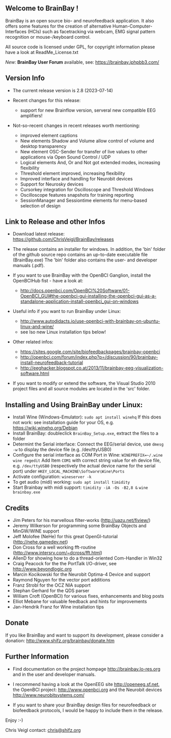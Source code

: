 Welcome to BrainBay !
---------------------

BrainBay is an open source bio- and neurofeedback application. It also offers
some features for the creation of alternative Human-Computer-Interfaces (HCIs) 
such as facetracking via webcam, EMG signal pattern recognition or mouse-/keyboard control.

All source code is licensed under GPL, for copyright information 
please have a look at ReadMe_License.txt

*New:* **BrainBay User Forum** available, see: https://brainbay.iphpbb3.com/


Version Info
------------
 
* The current release version is 2.8  (2023-07-14)

* Recent changes for this release:
  * support for new Brainflow version, serveral new compatible EEG amplifiers!
  
* Not-so-recent changes in recent releases worth mentioning:
  * improved element captions
  * New elements Shadow and Volume allow control of volume and desktop transparency
  * New element OSC-Sender for transfer of live values to other applications via Open Sound Control / UDP
  * Logical elements And, Or and Not got extended modes, increasing flexibility
  * Threshold element improved, increasing flexibility
  * Improved interface and handling for Neurobit devices
  * Support for Neurosky devices
  * Cursorkey integration for Oscilloscope and Threshold Windows
  * Oscilloscope features snapshots for training reporting
  * SessionManager and Sessiontime elements for menu-based selection of design

Link to Release and other Infos
-------------------------------

* Download latest release: https://github.com/ChrisVeigl/BrainBay/releases

* The release contains an installer for windows. In addition, the 'bin' folder of the github source repo contains an up-to-date executable file (BrainBay.exe)
  The 'bin' folder also contains the user- and developer manuals (.pdf).

* If you want to use BrainBay with the OpenBCI Ganglion, install the OpenBCIHub fist - have a look at:
  - http://docs.openbci.com/OpenBCI%20Software/01-OpenBCI_GUI#the-openbci-gui-installing-the-openbci-gui-as-a-standalone-application-install-openbci_gui-on-windows
  
* Useful info if you want to run BrainBay under Linux:
  - http://www.autodidacts.io/use-openbci-with-brainbay-on-ubuntu-linux-and-wine/
  - see lso new Linux installation tips below!

* Other related infos:
  - https://sites.google.com/site/biofeedbackpages/brainbay-openbci
  - http://openbci.com/forum/index.php?p=/discussion/90/brainbay-install-neurofeedback-tutorial
  - http://eeghacker.blogspot.co.at/2013/11/brainbay-eeg-visualization-software.html

* If you want to modify or extend the software, the Visual Studio 2010
  project files and all source modules are located in the 'src' folder.


## Installing and Using BrainBay under Linux:

* Install Wine (Windows-Emulator):
  `sudo apt install winehq`
  If this does not work: see installation guide for your OS, e.g. https://wiki.winehq.org/Debian
* Install BrainBay:
  doubleclick `BrainBay_Setup.exe`, extract the files to a folder
* Determint the Serial interface:
  Connect the EEG/serial device, use `dmesg -w` to display the device file (e.g. /dev/ttyUSB0) 
* Configure the serial interface as COM Port in Wine:
  `WINEPREFIX=~/.wine wine regedit`
  Add Item `COM1` with correct string value for eh device file, e.g. `/dev/ttyUSB0` (respectively the actual device name for the serial port) under `HKEY_LOCAL_MACHINE\Software\Wine\Ports`
* Activate configuration:
  `wineserver -k`
* To get audio (midi) working:
  `sudo apt install timidity`
* Start Brainbay with midi support:
  `timidity -iA -Os -B2,8 &`
  `wine brainbay.exe`
  


Credits
-------

* Jim Peters for his marvellous filter-works (http://uazu.net/fiview/)
* Jeremy Wilkerson for programming some BrainBay Objects and MinGW/WINE support
* Jeff Molofee (NeHe) for this great OpenGl-tutorial (http://nehe.gamedev.net)
* Don Cross for a well working fft-routine (http://www.intersrv.com/~dcross/fft.html)
* AllenD for showing how to do a thread-oriented Com-Handler in Win32
* Craig Peacock for the the PortTalk I/O-driver, see http://www.beyondlogic.org 
* Marcin Kocikowski for the Neurobit Optima-4 Device and support
* Raymond Nguyen for the vector port additions
* Franz Strobl for the OCZ NIA support
* Stephan Gerhard for the QDS parser
* William Croft (OpenBCI) for various fixes, enhancements and blog posts
* Elliot Mebane for valuable feedback and hints for improvements
* Jan-Hendrik Franz for Wine installation tips

Donate
------

If you like BrainBay and want to support its development, please consider a donation:
http://www.shifz.org/brainbay/donate.htm

Further Information
-------------------

* Find documentation on the project hompage http://brainbay.lo-res.org
and in the user and developer manuals.

* I recommend having a look at the OpenEEG site http://openeeg.sf.net,
the OpenBCI project: http://www.openbci.org and the Neurobit devices http://www.neurobitsystems.com/

* If you want to share your BrainBay design files for neurofeedback or biofeedback
protocols, I would be happy to include them in the release.


Enjoy :-)

Chris Veigl
contact: chris@shifz.org

